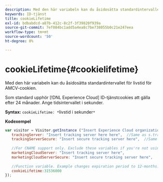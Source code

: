 ```yaml
---
description: Med den här variabeln kan du åsidosätta standardintervallet för livstid för AMCV-cookien.
keywords: ID-tjänst
title: cookieLifetime
exl-id: bdbabdcd-a87b-412c-8c2f-3f39820f939a
source-git-commit: 7ef084bc1add5a4ea8c7be738055b0c21e247eea
workflow-type: tm+mt
source-wordcount: '50'
ht-degree: 0%

---
```


# cookieLifetime{#cookielifetime}

Med den här variabeln kan du åsidosätta standardintervallet för livstid för AMCV-cookien.

Som standard upphör [!DNL Experience Cloud] ID-tjänstcookies att gälla efter 24 månader. Ange tidsintervallet i sekunder.

**Syntax:** `cookieLifetime: *`livstid i sekunder`*`

**Kodexempel**

```js
var visitor = Visitor.getInstance ("Insert Experience Cloud organization ID here",{ 
   trackingServer: "Insert tracking server here here",  //Same as s.trackingServer 
   trackingServerSecure: "Insert secure tracking server here",  //Same as s.trackingServerSecure 
 
   //For CNAME support only. Exclude these variables if you're not using CNAME 
   marketingCloudServer: "Insert tracking server here", 
   marketingCloudServerSecure: "Insert secure tracking server here", 
 
   //Function variable. Example changes expiration period to 12-months. 
   cookieLifetime:31536000 
});
```
